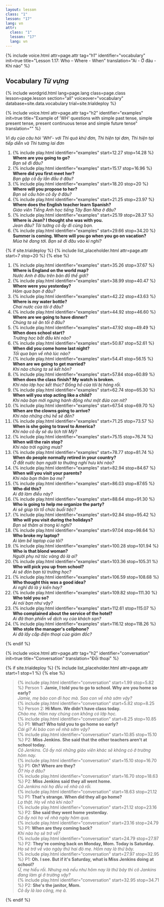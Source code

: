 ```yaml
---
layout: lesson
class: "1"
lesson: "17"
lang: vn
attr:
  class: "1"
  lesson: "17"
  lang: vn
---
```


{%  include voice.html attr=page.attr                     tag="h1"
	identifier="vocabulary"  init=true
	title="Lesson 1.17: Who – Where - When"
	translation="Ai - Ở đâu - Khi nào"
%}


## Vocabulary   *Từ vựng* 

{% include wordgrid.html lang=page.lang
		class=page.class 
		lesson=page.lesson 
		section="all"
		voiceover="vocabulary"
		database=site.data.vocabulary 
		trial=site.trialdeploy %}

{%  include voice.html attr=page.attr                     tag="h2"
	identifier="examples"  init=true
	title="Example of 'WH' questions with simple past tense, simple present tense, present continuous tense and simple future tense"
	translation=""
%}

*Ví dụ của câu hỏi 'WH'- với Thì quá khứ đơn, Thì hiện tại đơn, Thì hiện tại tiếp diễn và Thì tương lai đơn* 

1. {% include play.html identifier="examples" start=12.27 stop=14.28 %} **Where are you going to go?**      
*Bạn sẽ đi đâu?*
1. {% include play.html identifier="examples" start=15.17 stop=16.96 %} **Where did you first meet her?**       
*Bạn gặp cô ấy lần đầu ở đâu?*
1. {% include play.html identifier="examples" start=18.20 stop=20 %} **Where will you propose to her?**      
*Bạn sẽ cầu hôn cô ấy ở đâu?*
1. {% include play.html identifier="examples" start=21.25 stop=23.97 %} **Where does the English teacher learn Spanish?**      
*Giáo viên Tiếng Anh học tiếng Tây Ban Nha ở đâu?*
1. {% include play.html identifier="examples" start=25.19 stop=28.37 %} **Where is Jean? I thought she was with you.**      
*Jean đâu? Tôi tưởng cô ấy đi cùng bạn.*
1. {% include play.html identifier="examples" start=29.66 stop=34.20 %} **Summer is coming. Where will you go when you go on vacation?**      
*Mùa hè đang tới. Bạn sẽ đi đâu vào kì nghỉ?*

{% if site.trialdeploy %}
	{% include list_placeholder.html  attr=page.attr     start=7 stop=20 %}
	{% else %}

1. {% include play.html identifier="examples" start=35.26 stop=37.67 %} **Where is England on the world map?**       
*Nước Anh ở đâu trên bản đồ thế giới?*
1. {% include play.html identifier="examples" start=38.99 stop=40.47 %} **Where were you yesterday?**       
*Hôm qua bạn ở đâu?*
1. {% include play.html identifier="examples" start=42.22 stop=43.63 %} **Where is my water bottle?**      
*Chai nước của tôi ở đâu?*
1. {% include play.html identifier="examples" start=44.92 stop=46.60 %} **Where are we going to have dinner?**       
*Chúng ta sẽ ăn tối ở đâu?*
1. {% include play.html identifier="examples" start=47.92 stop=49.49 %} **When does school start?**       
*Trường học bắt đầu khi nào?*
1. {% include play.html identifier="examples" start=50.87 stop=52.61 %} **When did you come home last night?**       
*Tối qua bạn về nhà lúc nào?*
1. {% include play.html identifier="examples" start=54.41 stop=56.15 %} **When are we going to get married?**       
*Khi nào chúng ta sẽ kết hôn?*
1. {% include play.html identifier="examples" start=57.84 stop=60.89 %} **When does the class finish? My watch is broken.**       
*Khi nào lớp học kết thúc? Đồng hồ của tôi bị hỏng rồi.*
1. {% include play.html identifier="examples" start=62.74 stop=65.30 %} **When will you stop acting like a child?**       
*Khi nào bạn mới ngưng hành động như một đứa con nít?*
1. {% include play.html identifier="examples" start=67.54 stop=69.70 %} **When are the clowns going to arrive?**       
*Khi nào những chú hề sẽ đến?*
1. {% include play.html identifier="examples" start=71.25 stop=73.57 %} **When is she going to travel to America?**        
*Khi nào cô ấy sẽ du lịch tới Mỹ?*
1. {% include play.html identifier="examples" start=75.15 stop=76.74 %} **When will the rain stop?**       
*Khi nào trời ngừng mưa?*
1. {% include play.html identifier="examples" start=78.77 stop=81.74 %} **When do people normally retired in your country?**       
*Ở đất nước bạn người ta thường nghỉ hưu khi nào?*
1. {% include play.html identifier="examples" start=82.94 stop=84.67 %} **When will you visit your parents?**       
*Khi nào bạn thăm ba mẹ?*
1. {% include play.html identifier="examples" start=86.03 stop=87.65 %} **Who did this?**       
*Ai đã làm điều này?*
1. {% include play.html identifier="examples" start=88.64 stop=91.30 %} **Who is going to help me organize the party?**       
*Ai sẽ giúp tôi tổ chức buổi tiệc?*
1. {% include play.html identifier="examples" start=92.84 stop=95.42 %} **Who will you visit during the holidays?**       
*Bạn sẽ thăm ai trong kì nghỉ?*
1. {% include play.html identifier="examples" start=97.04 stop=98.64 %} **Who broke my laptop?**        
*Ai làm bể laptop của tôi?*
1. {% include play.html identifier="examples" start=100.28 stop=101.94 %} **Who is that blond woman?**       
*Người phụ nữ tóc vàng đó là ai?*
1. {% include play.html identifier="examples" start=103.36 stop=105.31 %} **Who will pick you up from school?**        
*Ai sẽ đón bạn từ trường học?*
1. {% include play.html identifier="examples" start=106.59 stop=108.68 %} **Who thought this was a good idea?**       
*Ai nghĩ đó là ý kiến hay?*
1. {% include play.html identifier="examples" start=109.82 stop=111.30 %} **Who told you so?**       
*Ai nói bạn như vậy?*
1. {% include play.html identifier="examples" start=112.61 stop=115.07 %} **Who complained about the service of the hotel?**        
*Ai đã than phiền về dịch vụ của khách sạn?*
1. {% include play.html identifier="examples" start=116.12 stop=118.26 %} **Who stole the manager's cellphone?**       
*Ai đã lấy cắp điện thoại của giám đốc?*

{% endif %}

{%  include voice.html attr=page.attr                     tag="h2"
	identifier="conversation"  init=true
	title="Conversation"
	translation="Đối thoại"
%}

{% if site.trialdeploy %}
	{% include list_placeholder.html  attr=page.attr     start=1 stop=1 %}
	{% else %}


> {% include play.html identifier="conversation" start=1.99 stop=5.82 %} Person 1: **Jamie, I told you to go to school. Why are you home so early?**  
> *Jamie, mẹ bảo con đi học mà. Sao con về nhà sớm vậy?*    
> {% include play.html identifier="conversation" start=5.82 stop=8.25 %} Person 2: **Hi Mom. We didn't have class today.**  
> *Chào mẹ. Hôm nay chúng con không có lớp học.*    
> {% include play.html identifier="conversation" start=8.25 stop=10.85 %} P1: **What? Who told you to go home so early?**  
> *Cái gì? Ai bảo con về nhà sớm vậy?*    
> {% include play.html identifier="conversation" start=10.85 stop=15.10 %} P2: **Miss Jenkins. She said that the other teachers aren't at school today.**  
> *Cô Jenkins. Cô ấy nói những giáo viên khác sẽ không có ở trường hôm nay.*    
> {% include play.html identifier="conversation" start=15.10 stop=16.70 %} P1: **Oh? Where are they?**  
> *Ồ? Họ ở đâu?*    
> {% include play.html identifier="conversation" start=16.70 stop=18.63 %} P2: **Miss Jenkins said they all went home.**  
> *Cô Jenkins nói họ đều về nhà cả rồi.*    
> {% include play.html identifier="conversation" start=18.63 stop=21.12 %} P1: **That's strange. When did they all go home?**  
> *Lạ thật. Họ về nhà khi nào?*    
> {% include play.html identifier="conversation" start=21.12 stop=23.16 %} P2: **She said they went home yesterday.**  
> *Cô ấy nói họ về nhà ngày hôm qua.*    
> {% include play.html identifier="conversation" start=23.16 stop=24.79 %} P1: **When are they coming back?**  
> *Khi nào họ sẽ trở về?*    
> {% include play.html identifier="conversation" start=24.79 stop=27.97 %} P2: **They're coming back on Monday, Mom. Today is Saturday.**  
> *Họ sẽ trở về vào ngày thứ hai đó mẹ. Hôm nay là thứ bảy.*   
> {% include play.html identifier="conversation" start=27.97 stop=32.95 %} P1: **Oh. I see. But if it's Saturday, what is Miss Jenkins doing at school?**    
> *Ừ, mẹ hiểu rồi. Nhưng mà nếu như hôm nay là thứ bảy thì cô Jankins đang làm gì ở trường vậy?*    
> {% include play.html identifier="conversation" start=32.95 stop=34.71 %} P2: **She's the janitor, Mom.**  
> *Cô ấy là lao công, mẹ à.*    

{% endif %}

